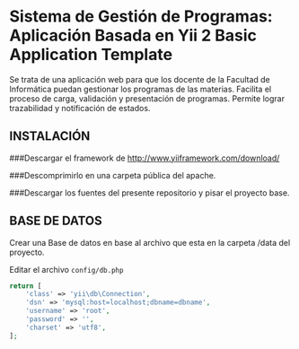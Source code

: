 Sistema de Gestión de Programas: Aplicación Basada en Yii 2 Basic Application Template
================================

Se trata de una aplicación web para que los docente de la Facultad de Informática puedan gestionar los programas de las materias. Facilita el proceso de carga, validación y presentación de programas. Permite lograr trazabilidad y notificación de estados.



INSTALACIÓN
-----------
###Descargar el framework de http://www.yiiframework.com/download/

###Descomprimirlo en una carpeta pública del apache.

###Descargar los fuentes del presente repositorio y pisar el proyecto base.


BASE DE DATOS
-------------
Crear una Base de datos en base al archivo que esta en la carpeta /data del proyecto.

Editar el archivo `config/db.php` 

```php
return [
	'class' => 'yii\db\Connection',
	'dsn' => 'mysql:host=localhost;dbname=dbname',
	'username' => 'root',
	'password' => '',
	'charset' => 'utf8',
];
```
